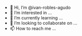 - 👋 Hi, I’m @ivan-robles-agudo
- 👀 I’m interested in ...
- 🌱 I’m currently learning ...
- 💞️ I’m looking to collaborate on ...
- 📫 How to reach me ...

<!---
ivan-robles-agudo/ivan-robles-agudo is a ✨ special ✨ repository because its `README.md` (this file) appears on your GitHub profile.
You can click the Preview link to take a look at your changes.
--->
